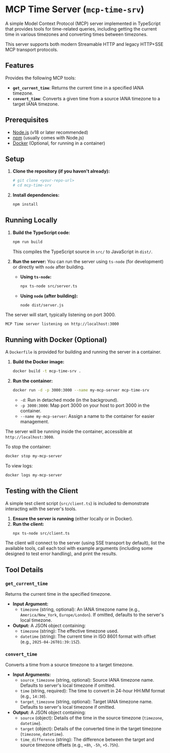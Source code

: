 # MCP Time Server (`mcp-time-srv`)

A simple Model Context Protocol (MCP) server implemented in TypeScript that provides tools for time-related queries, including getting the current time in various timezones and converting times between timezones.

This server supports both modern Streamable HTTP and legacy HTTP+SSE MCP transport protocols.

## Features

Provides the following MCP tools:

*   **`get_current_time`**: Returns the current time in a specified IANA timezone.
*   **`convert_time`**: Converts a given time from a source IANA timezone to a target IANA timezone.

## Prerequisites

*   [Node.js](https://nodejs.org/) (v18 or later recommended)
*   [npm](https://www.npmjs.com/) (usually comes with Node.js)
*   [Docker](https://www.docker.com/) (Optional, for running in a container)

## Setup

1.  **Clone the repository (if you haven't already):**
    ```bash
    # git clone <your-repo-url>
    # cd mcp-time-srv
    ```

2.  **Install dependencies:**
    ```bash
    npm install
    ```

## Running Locally

1.  **Build the TypeScript code:**
    ```bash
    npm run build
    ```
    This compiles the TypeScript source in `src/` to JavaScript in `dist/`.

2.  **Run the server:**
    You can run the server using `ts-node` (for development) or directly with `node` after building.

    *   **Using `ts-node`:**
        ```bash
        npx ts-node src/server.ts
        ```
    *   **Using `node` (after building):**
        ```bash
        node dist/server.js
        ```

The server will start, typically listening on port 3000.
```
MCP Time server listening on http://localhost:3000
```

## Running with Docker (Optional)

A `Dockerfile` is provided for building and running the server in a container.

1.  **Build the Docker image:**
    ```bash
    docker build -t mcp-time-srv .
    ```

2.  **Run the container:**
    ```bash
    docker run -d -p 3000:3000 --name my-mcp-server mcp-time-srv
    ```
    *   `-d`: Run in detached mode (in the background).
    *   `-p 3000:3000`: Map port 3000 on your host to port 3000 in the container.
    *   `--name my-mcp-server`: Assign a name to the container for easier management.

The server will be running inside the container, accessible at `http://localhost:3000`.

To stop the container:
```bash
docker stop my-mcp-server
```
To view logs:
```bash
docker logs my-mcp-server
```

## Testing with the Client

A simple test client script (`src/client.ts`) is included to demonstrate interacting with the server's tools.

1.  **Ensure the server is running** (either locally or in Docker).
2.  **Run the client:**
    ```bash
    npx ts-node src/client.ts
    ```
The client will connect to the server (using SSE transport by default), list the available tools, call each tool with example arguments (including some designed to test error handling), and print the results.

## Tool Details

### `get_current_time`

Returns the current time in the specified timezone.

*   **Input Argument:**
    *   `timezone` (string, optional): An IANA timezone name (e.g., `America/New_York`, `Europe/London`). If omitted, defaults to the server's local timezone.
*   **Output:** A JSON object containing:
    *   `timezone` (string): The effective timezone used.
    *   `datetime` (string): The current time in ISO 8601 format with offset (e.g., `2025-04-26T01:39:15Z`).

### `convert_time`

Converts a time from a source timezone to a target timezone.

*   **Input Arguments:**
    *   `source_timezone` (string, optional): Source IANA timezone name. Defaults to server's local timezone if omitted.
    *   `time` (string, required): The time to convert in 24-hour HH:MM format (e.g., `14:30`).
    *   `target_timezone` (string, optional): Target IANA timezone name. Defaults to server's local timezone if omitted.
*   **Output:** A JSON object containing:
    *   `source` (object): Details of the time in the source timezone (`timezone`, `datetime`).
    *   `target` (object): Details of the converted time in the target timezone (`timezone`, `datetime`).
    *   `time_difference` (string): The difference between the target and source timezone offsets (e.g., `+8h`, `-5h`, `+5.75h`). 
